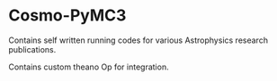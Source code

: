 # Cosmo-PyMC3
Contains self written running codes for various Astrophysics research publications. 

Contains custom theano Op for integration.

